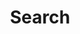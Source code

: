 ---
title: "Search" # in any language you want
layout: "search" # is necessary
# url: "/archive"
# description: "Description for Search"
summary: "search"
placeholder: "What do you want to search for?"
---